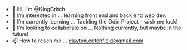 - 👋 Hi, I’m @KingCritch
- 👀 I’m interested in ... learning front end and back end web dev. 
- 🌱 I’m currently learning ... Tackling the Odin Project - wish me luck!
- 💞️ I’m looking to collaborate on ... Nothing currently, but maybe in the future!
- 📫 How to reach me ... clayton.critchfield@gmail.com

<!---
KingCritch/KingCritch is a ✨ special ✨ repository because its `README.md` (this file) appears on your GitHub profile.
You can click the Preview link to take a look at your changes.
--->
